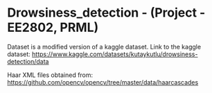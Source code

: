 # Drowsiness_detection - (Project - EE2802, PRML)

Dataset is a modified version of a kaggle dataset. Link to the kaggle dataset:
https://www.kaggle.com/datasets/kutaykutlu/drowsiness-detection/data

Haar XML files obtained from: https://github.com/opencv/opencv/tree/master/data/haarcascades
